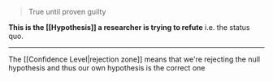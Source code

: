 > True until proven guilty

**This is the [[Hypothesis]] a researcher is trying to refute** i.e. the status quo.

---

The [[Confidence Level|rejection zone]] means that we're rejecting the null hypothesis and thus our own hypothesis is the correct one